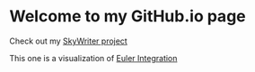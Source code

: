 # Welcome to my GitHub.io page


Check out my [SkyWriter project](https://jiegillet.github.io/sky-writer/)

This one is a visualization of [Euler Integration](https://jiegillet.github.io/Arcane-Algorithm-Archive/Euler%20Integration/)
